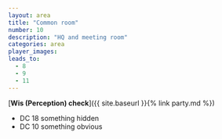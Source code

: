 ```yaml
---
layout: area
title: "Common room"
number: 10
description: "HQ and meeting room"
categories: area
player_images:
leads_to:
  - 8
  - 9
  - 11
---
```



[**Wis (Perception) check**]({{ site.baseurl }}{% link party.md %})
* DC 18 something hidden
* DC 10 something obvious

